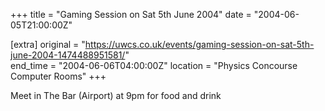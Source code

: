 +++
title = "Gaming Session on Sat 5th June 2004"
date = "2004-06-05T21:00:00Z"

[extra]
original = "https://uwcs.co.uk/events/gaming-session-on-sat-5th-june-2004-1474488951581/"    
end_time = "2004-06-06T04:00:00Z"
location = "Physics Concourse Computer Rooms"
+++

Meet in The Bar (Airport) at 9pm for food and drink

